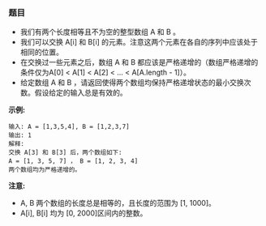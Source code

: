 ### 题目
* 我们有两个长度相等且不为空的整型数组 A 和 B 。
* 我们可以交换 A[i] 和 B[i] 的元素。注意这两个元素在各自的序列中应该处于相同的位置。
* 在交换过一些元素之后，数组 A 和 B 都应该是严格递增的（数组严格递增的条件仅为A[0] < A[1] < A[2] < ... < A[A.length - 1]）。
* 给定数组 A 和 B ，请返回使得两个数组均保持严格递增状态的最小交换次数。假设给定的输入总是有效的。

**示例:**
```
输入: A = [1,3,5,4], B = [1,2,3,7]
输出: 1
解释: 
交换 A[3] 和 B[3] 后，两个数组如下:
A = [1, 3, 5, 7] ， B = [1, 2, 3, 4]
两个数组均为严格递增的。
```

**注意:**
* A, B 两个数组的长度总是相等的，且长度的范围为 [1, 1000]。
* A[i], B[i] 均为 [0, 2000]区间内的整数。
